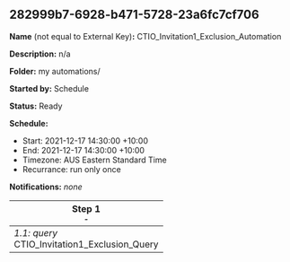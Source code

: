 ## 282999b7-6928-b471-5728-23a6fc7cf706

**Name** (not equal to External Key)**:** CTIO_Invitation1_Exclusion_Automation

**Description:** n/a

**Folder:** my automations/

**Started by:** Schedule

**Status:** Ready

**Schedule:**

* Start: 2021-12-17 14:30:00 +10:00
* End: 2021-12-17 14:30:00 +10:00
* Timezone: AUS Eastern Standard Time
* Recurrance: run only once

**Notifications:** _none_


| Step 1<br>_<small>-</small>_ |
| --- |
| _1.1: query_<br>CTIO_Invitation1_Exclusion_Query |
